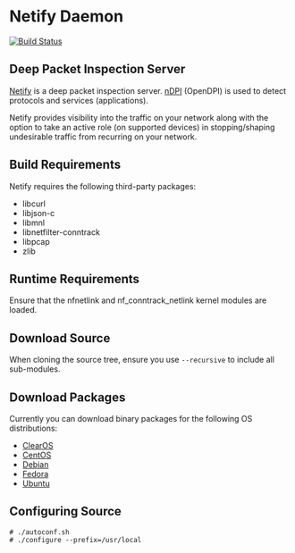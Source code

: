 Netify Daemon
=============
[![Build Status](https://travis-ci.org/eglooca/netify-daemon.png?branch=master)](https://travis-ci.org/eglooca/netify-daemon)

Deep Packet Inspection Server
-----------------------------

[Netify](https://www.egloo.ca/products/netify) is a deep packet inspection server.  [nDPI](http://www.ntop.org/products/deep-packet-inspection/ndpi/) (OpenDPI) is used to detect protocols and services (applications).

Netify provides visibility into the traffic on your network along with the option to take an active role (on supported devices) in stopping/shaping undesirable traffic from recurring on your network.


Build Requirements
------------------

Netify requires the following third-party packages:
- libcurl
- libjson-c
- libmnl
- libnetfilter-conntrack
- libpcap
- zlib

Runtime Requirements
--------------------

Ensure that the nfnetlink and nf_conntrack_netlink kernel modules are loaded.

Download Source
---------------

When cloning the source tree, ensure you use `--recursive` to include all
sub-modules.

Download Packages
-----------------

Currently you can download binary packages for the following OS distributions:
- [ClearOS](http://clearos.com)
- [CentOS](http://software.opensuse.org/download.html?project=home%3Aegloo&package=netifyd)
- [Debian](http://software.opensuse.org/download.html?project=home%3Aegloo&package=netifyd)
- [Fedora](http://software.opensuse.org/download.html?project=home%3Aegloo&package=netifyd)
- [Ubuntu](http://software.opensuse.org/download.html?project=home%3Aegloo&package=netifyd)

Configuring Source
------------------

```
# ./autoconf.sh
# ./configure --prefix=/usr/local
```

